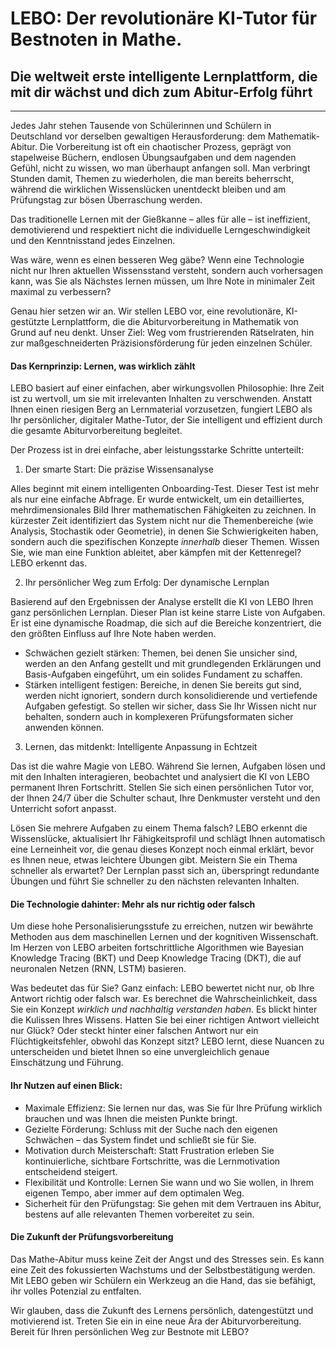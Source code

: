 # LEBO: Der revolutionäre KI-Tutor für Bestnoten in Mathe.

## Die weltweit erste intelligente Lernplattform, die mit dir wächst und dich zum Abitur-Erfolg führt

---

Jedes Jahr stehen Tausende von Schülerinnen und Schülern in Deutschland vor derselben gewaltigen Herausforderung: dem Mathematik-Abitur. Die Vorbereitung ist oft ein chaotischer Prozess, geprägt von stapelweise Büchern, endlosen Übungsaufgaben und dem nagenden Gefühl, nicht zu wissen, wo man überhaupt anfangen soll. Man verbringt Stunden damit, Themen zu wiederholen, die man bereits beherrscht, während die wirklichen Wissenslücken unentdeckt bleiben und am Prüfungstag zur bösen Überraschung werden.

Das traditionelle Lernen mit der Gießkanne – alles für alle – ist ineffizient, demotivierend und respektiert nicht die individuelle Lerngeschwindigkeit und den Kenntnisstand jedes Einzelnen.

Was wäre, wenn es einen besseren Weg gäbe? Wenn eine Technologie nicht nur Ihren aktuellen Wissensstand versteht, sondern auch vorhersagen kann, was Sie als Nächstes lernen müssen, um Ihre Note in minimaler Zeit maximal zu verbessern?

Genau hier setzen wir an. Wir stellen LEBO vor, eine revolutionäre, KI-gestützte Lernplattform, die die Abiturvorbereitung in Mathematik von Grund auf neu denkt. Unser Ziel: Weg vom frustrierenden Rätselraten, hin zur maßgeschneiderten Präzisionsförderung für jeden einzelnen Schüler.

#### Das Kernprinzip: Lernen, was wirklich zählt

LEBO basiert auf einer einfachen, aber wirkungsvollen Philosophie: Ihre Zeit ist zu wertvoll, um sie mit irrelevanten Inhalten zu verschwenden. Anstatt Ihnen einen riesigen Berg an Lernmaterial vorzusetzen, fungiert LEBO als Ihr persönlicher, digitaler Mathe-Tutor, der Sie intelligent und effizient durch die gesamte Abiturvorbereitung begleitet.

Der Prozess ist in drei einfache, aber leistungsstarke Schritte unterteilt:

1. Der smarte Start: Die präzise Wissensanalyse

Alles beginnt mit einem intelligenten Onboarding-Test. Dieser Test ist mehr als nur eine einfache Abfrage. Er wurde entwickelt, um ein detailliertes, mehrdimensionales Bild Ihrer mathematischen Fähigkeiten zu zeichnen. In kürzester Zeit identifiziert das System nicht nur die Themenbereiche (wie Analysis, Stochastik oder Geometrie), in denen Sie Schwierigkeiten haben, sondern auch die spezifischen Konzepte *innerhalb* dieser Themen. Wissen Sie, wie man eine Funktion ableitet, aber kämpfen mit der Kettenregel? LEBO erkennt das.

2. Ihr persönlicher Weg zum Erfolg: Der dynamische Lernplan

Basierend auf den Ergebnissen der Analyse erstellt die KI von LEBO Ihren ganz persönlichen Lernplan. Dieser Plan ist keine starre Liste von Aufgaben. Er ist eine dynamische Roadmap, die sich auf die Bereiche konzentriert, die den größten Einfluss auf Ihre Note haben werden.

* Schwächen gezielt stärken: Themen, bei denen Sie unsicher sind, werden an den Anfang gestellt und mit grundlegenden Erklärungen und Basis-Aufgaben eingeführt, um ein solides Fundament zu schaffen.  
* Stärken intelligent festigen: Bereiche, in denen Sie bereits gut sind, werden nicht ignoriert, sondern durch konsolidierende und vertiefende Aufgaben gefestigt. So stellen wir sicher, dass Sie Ihr Wissen nicht nur behalten, sondern auch in komplexeren Prüfungsformaten sicher anwenden können.  
3. Lernen, das mitdenkt: Intelligente Anpassung in Echtzeit

Das ist die wahre Magie von LEBO. Während Sie lernen, Aufgaben lösen und mit den Inhalten interagieren, beobachtet und analysiert die KI von LEBO permanent Ihren Fortschritt. Stellen Sie sich einen persönlichen Tutor vor, der Ihnen 24/7 über die Schulter schaut, Ihre Denkmuster versteht und den Unterricht sofort anpasst.

Lösen Sie mehrere Aufgaben zu einem Thema falsch? LEBO erkennt die Wissenslücke, aktualisiert Ihr Fähigkeitsprofil und schlägt Ihnen automatisch eine Lerneinheit vor, die genau dieses Konzept noch einmal erklärt, bevor es Ihnen neue, etwas leichtere Übungen gibt. Meistern Sie ein Thema schneller als erwartet? Der Lernplan passt sich an, überspringt redundante Übungen und führt Sie schneller zu den nächsten relevanten Inhalten.

#### Die Technologie dahinter: Mehr als nur richtig oder falsch

Um diese hohe Personalisierungsstufe zu erreichen, nutzen wir bewährte Methoden aus dem maschinellen Lernen und der kognitiven Wissenschaft. Im Herzen von LEBO arbeiten fortschrittliche Algorithmen wie Bayesian Knowledge Tracing (BKT) und Deep Knowledge Tracing (DKT), die auf neuronalen Netzen (RNN, LSTM) basieren.

Was bedeutet das für Sie? Ganz einfach: LEBO bewertet nicht nur, ob Ihre Antwort richtig oder falsch war. Es berechnet die Wahrscheinlichkeit, dass Sie ein Konzept *wirklich und nachhaltig verstanden haben*. Es blickt hinter die Kulissen Ihres Wissens. Hatten Sie bei einer richtigen Antwort vielleicht nur Glück? Oder steckt hinter einer falschen Antwort nur ein Flüchtigkeitsfehler, obwohl das Konzept sitzt? LEBO lernt, diese Nuancen zu unterscheiden und bietet Ihnen so eine unvergleichlich genaue Einschätzung und Führung.

#### Ihr Nutzen auf einen Blick:

* Maximale Effizienz: Sie lernen nur das, was Sie für Ihre Prüfung wirklich brauchen und was Ihnen die meisten Punkte bringt.  
* Gezielte Förderung: Schluss mit der Suche nach den eigenen Schwächen – das System findet und schließt sie für Sie.  
* Motivation durch Meisterschaft: Statt Frustration erleben Sie kontinuierliche, sichtbare Fortschritte, was die Lernmotivation entscheidend steigert.  
* Flexibilität und Kontrolle: Lernen Sie wann und wo Sie wollen, in Ihrem eigenen Tempo, aber immer auf dem optimalen Weg.  
* Sicherheit für den Prüfungstag: Sie gehen mit dem Vertrauen ins Abitur, bestens auf alle relevanten Themen vorbereitet zu sein.

#### Die Zukunft der Prüfungsvorbereitung

Das Mathe-Abitur muss keine Zeit der Angst und des Stresses sein. Es kann eine Zeit des fokussierten Wachstums und der Selbstbestätigung werden. Mit LEBO geben wir Schülern ein Werkzeug an die Hand, das sie befähigt, ihr volles Potenzial zu entfalten.

Wir glauben, dass die Zukunft des Lernens persönlich, datengestützt und motivierend ist. Treten Sie ein in eine neue Ära der Abiturvorbereitung. Bereit für Ihren persönlichen Weg zur Bestnote mit LEBO?  
